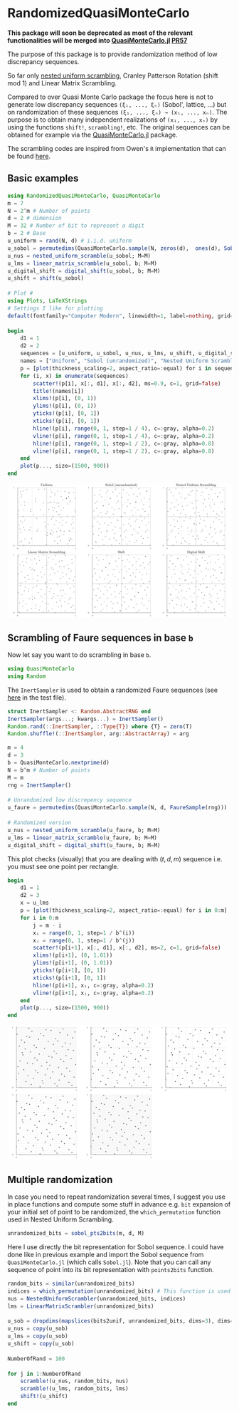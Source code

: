 # RandomizedQuasiMonteCarlo

**This package will soon be deprecated as most of the relevant functionalities will be merged into [QuasiMonteCarlo.jl](https://github.com/SciML/QuasiMonteCarlo.jl) [PR57](https://github.com/SciML/QuasiMonteCarlo.jl/pull/57)**

The purpose of this package is to provide randomization method of low discrepancy sequences.

So far only [nested uniform scrambling](https://link.springer.com/chapter/10.1007/978-1-4612-2552-2_19), Cranley Patterson Rotation (shift mod 1) and Linear Matrix Scrambling.

Compared to over Quasi Monte Carlo package the focus here is not to generate low discrepancy sequences `(ξ₁, ..., ξₙ)` (Sobol', lattice, ...) but on randomization of these sequences `(ξ₁, ..., ξₙ) → (x₁, ..., xₙ)`.
The purpose is to obtain many independent realizations of `(x₁, ..., xₙ)` by using the functions `shift!`, `scrambling!`, etc.
The original sequences can be obtained for example via the [QuasiMonteCarlo.jl](https://github.com/SciML/QuasiMonteCarlo.jl) package.

The scrambling codes are inspired from Owen's `R` implementation that can be found [here](https://artowen.su.domains/code/rsobol.R).

## Basic examples

```julia
using RandomizedQuasiMonteCarlo, QuasiMonteCarlo
m = 7
N = 2^m # Number of points
d = 2 # dimension
M = 32 # Number of bit to represent a digit
b = 2 # Base
u_uniform = rand(N, d) # i.i.d. uniform
u_sobol = permutedims(QuasiMonteCarlo.sample(N, zeros(d),  ones(d), SobolSample()))  # I should update the convention in my pkg to have dim × n and not n × dim
u_nus = nested_uniform_scramble(u_sobol; M=M)
u_lms = linear_matrix_scramble(u_sobol, b; M=M)
u_digital_shift = digital_shift(u_sobol, b; M=M)
u_shift = shift(u_sobol)

# Plot #
using Plots, LaTeXStrings
# Settings I like for plotting
default(fontfamily="Computer Modern", linewidth=1, label=nothing, grid=true, framestyle=:default)

begin
    d1 = 1
    d2 = 2
    sequences = [u_uniform, u_sobol, u_nus, u_lms, u_shift, u_digital_shift]
    names = ["Uniform", "Sobol (unrandomized)", "Nested Uniform Scrambling", "Linear Matrix Scrambling", "Shift", "Digital Shift"]
    p = [plot(thickness_scaling=2, aspect_ratio=:equal) for i in sequences]
    for (i, x) in enumerate(sequences)
        scatter!(p[i], x[:, d1], x[:, d2], ms=0.9, c=1, grid=false)
        title!(names[i])
        xlims!(p[i], (0, 1))
        ylims!(p[i], (0, 1))
        yticks!(p[i], [0, 1])
        xticks!(p[i], [0, 1])
        hline!(p[i], range(0, 1, step=1 / 4), c=:gray, alpha=0.2)
        vline!(p[i], range(0, 1, step=1 / 4), c=:gray, alpha=0.2)
        hline!(p[i], range(0, 1, step=1 / 2), c=:gray, alpha=0.8)
        vline!(p[i], range(0, 1, step=1 / 2), c=:gray, alpha=0.8)
    end
    plot(p..., size=(1500, 900))
end
```

![different_scrambling_N_128.svg](img/different_scrambling_N_128.svg)


## Scrambling of Faure sequences in base `b`

Now let say you want to do scrambling in base `b`.

```julia
using QuasiMonteCarlo
using Random
```

 The `InertSampler` is used to obtain a randomized Faure sequences (see [here](https://github.com/SciML/QuasiMonteCarlo.jl/pull/45/files#diff-3b9314a6f9f2d7eec1d0ef69fa76cfabafdbe6d0df923768f9ec32f27a249c63) in the test file).

 ```julia
struct InertSampler <: Random.AbstractRNG end
InertSampler(args...; kwargs...) = InertSampler()
Random.rand(::InertSampler, ::Type{T}) where {T} = zero(T)
Random.shuffle!(::InertSampler, arg::AbstractArray) = arg
```

 ```julia
m = 4
d = 3
b = QuasiMonteCarlo.nextprime(d)
N = b^m # Number of points
M = m
rng = InertSampler()

# Unrandomized low discrepency sequence
u_faure = permutedims(QuasiMonteCarlo.sample(N, d, FaureSample(rng)))

# Randomized version
u_nus = nested_uniform_scramble(u_faure, b; M=M)
u_lms = linear_matrix_scramble(u_faure, b; M=M)
u_digital_shift = digital_shift(u_faure, b; M=M)

```

This plot checks (visually) that you are dealing with $(t,d,m)$ sequence i.e. you must see one point per rectangle.

```julia
begin
    d1 = 1 
    d2 = 3
    x = u_lms
    p = [plot(thickness_scaling=2, aspect_ratio=:equal) for i in 0:m]
    for i in 0:m
        j = m - i
        xᵢ = range(0, 1, step=1 / b^(i))
        xⱼ = range(0, 1, step=1 / b^(j))
        scatter!(p[i+1], x[:, d1], x[:, d2], ms=2, c=1, grid=false)
        xlims!(p[i+1], (0, 1.01))
        ylims!(p[i+1], (0, 1.01))
        yticks!(p[i+1], [0, 1])
        xticks!(p[i+1], [0, 1])
        hline!(p[i+1], xᵢ, c=:gray, alpha=0.2)
        vline!(p[i+1], xⱼ, c=:gray, alpha=0.2)
    end
    plot(p..., size=(1500, 900))
end

```

![equapartition_lms_m_4_d_3.svg](img/equapartition_lms_m_4_d_3.svg)

## Multiple randomization

In case you need to repeat randomization several times, I suggest you use in place functions and compute some stuff in advance e.g. `bit` expansion of your initial set of point to be randomized, the `which_permutation` function used in Nested Uniform Scrambling.

```julia
unrandomized_bits = sobol_pts2bits(m, d, M) 
```

Here I use directly the bit representation for Sobol sequence. 
I could have done like in previous example and import the Sobol sequence from `QuasiMonteCarlo.jl` (which calls `Sobol.jl`).
Note that you can call any sequence of point into its bit representation with `points2bits` function.

```julia
random_bits = similar(unrandomized_bits)
indices = which_permutation(unrandomized_bits) # This function is used in Nested Uniform Scramble. I
nus = NestedUniformScrambler(unrandomized_bits, indices)
lms = LinearMatrixScrambler(unrandomized_bits)

u_sob = dropdims(mapslices(bits2unif, unrandomized_bits, dims=3), dims=3)
u_nus = copy(u_sob)
u_lms = copy(u_sob)
u_shift = copy(u_sob)

NumberOfRand = 100

for j in 1:NumberOfRand
    scramble!(u_nus, random_bits, nus)
    scramble!(u_lms, random_bits, lms)
    shift!(u_shift)
end

```
